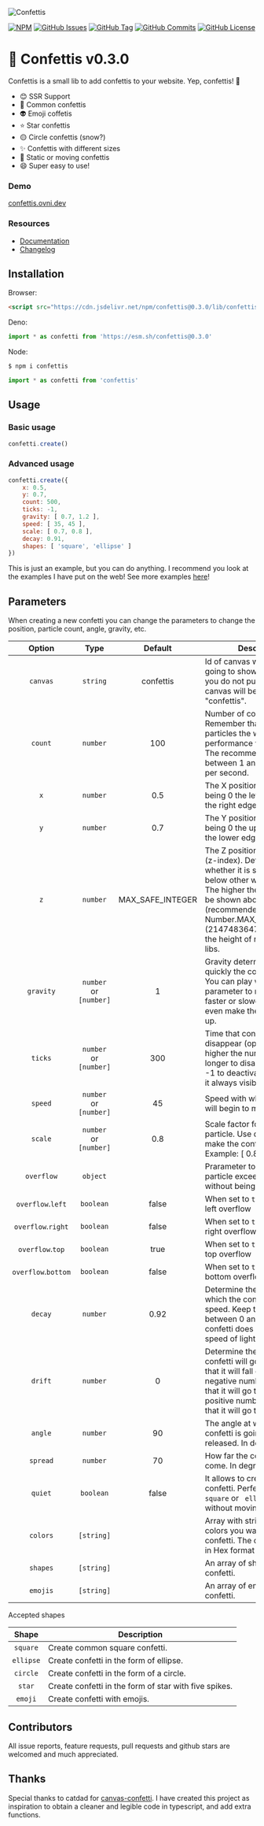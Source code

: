 ![Confettis](https://i.imgur.com/kpJt6R7.png)

[![NPM](https://img.shields.io/npm/v/confettis.svg)](https://www.npmjs.com/package/confettis)
[![GitHub Issues](https://img.shields.io/github/issues/ovniroto/confettis)](https://github.com/ovniroto/confettis/issues)
[![GitHub Tag](https://img.shields.io/github/tag/ovniroto/confettis.svg)](https://github.com/ovniroto/confettis/tags)
[![GitHub Commits](https://img.shields.io/github/commit-activity/t/ovniroto/confettis)](https://github.com/ovniroto/confettis/commits/main/)
[![GitHub License](https://img.shields.io/github/license/ovniroto/confettis)](https://github.com/ovniroto/confettis/blob/main/LICENSE)

# 🎉 Confettis v0.3.0

Confettis is a small lib to add confettis to your website. Yep, confettis! 🎉

* 😊 SSR Support
* 🎉 Common confettis
* 👽 Emoji coffetis
* ⭐️ Star confettis
* 🟡 Circle confettis (snow?)
* ✨ Confettis with different sizes
* 🗿 Static or moving confettis
* 😄 Super easy to use!

### Demo
[confettis.ovni.dev](https://confettis.ovni.dev)

### Resources
- [Documentation](https://confettis.ovni.dev/docs)
- [Changelog](https://github.com/ovniroto/confettis/blob/main/CHANGELOG.md)

## Installation

Browser:
```html
<script src="https://cdn.jsdelivr.net/npm/confettis@0.3.0/lib/confettis.min.js"></script>
```

Deno:
```js
import * as confetti from 'https://esm.sh/confettis@0.3.0'
```

Node:
```sh
$ npm i confettis
```
```js
import * as confetti from 'confettis'
```

## Usage

### Basic usage
```js
confetti.create()
```

### Advanced usage
```js
confetti.create({
    x: 0.5,
    y: 0.7,
    count: 500,
    ticks: -1,
    gravity: [ 0.7, 1.2 ],
    speed: [ 35, 45 ],
    scale: [ 0.7, 0.8 ],
    decay: 0.91,
    shapes: [ 'square', 'ellipse' ]
})
```

This is just an example, but you can do anything. I recommend you look at the examples I have put on the web! See more examples [here](https://confettis.ovni.dev)!

## Parameters

When creating a new confetti you can change the parameters to change the position, particle count, angle, gravity, etc.

| Option | Type | Default | Description |
| :---: | :---: | :---: | --- |
| `canvas` | `string` | confettis | Id of canvas where you are going to show the confetti. If you do not put anything, a canvas will be created with id "confettis". |
| `count` | `number` | 100 | Number of confetti to launch. Remember that the more particles the web performance will be worse. The recommended is between 1 and 300 particles per second. |
| `x` | `number` | 0.5 | The X position is horizontal, being 0 the left edge and 1 the right edge. |
| `y` | `number` | 0.7 | The Y position is vertical, being 0 the upper edge and 1 the lower edge. |
| `z` | `number` | MAX_SAFE_INTEGER | The Z position on the page (z-index). Determine whether it is shown above or below other web elements. The higher the number, it will be shown above all (recommended). Default is Number.MAX_SAFE_INTEGER (2147483647) to overcome the height of most popular UI libs. |
| `gravity` | `number` or `[number]` | 1 | Gravity determine how quickly the confetti will fall. You can play with this parameter to make it fall faster or slower, and you can even make the confetti rise up. |
| `ticks` | `number` or `[number]` | 300 | Time that confetti will take to disappear (opacity). The higher the number, it will take longer to disappear. Put it in -1 to deactivate it and make it always visible. |
| `speed` | `number` or `[number]` | 45 | Speed with which the confetti will begin to move. |
| `scale` | `number` or `[number]` | 0.8 | Scale factor for each confetti particle. Use decimals to make the confetti smaller. Example: [ 0.8, 1, 1.3 ] |
| `overflow` | `object` |  | Prarameter to allow confetti particle exceed the canvas without being deleted |
| `overflow`.`left` | `boolean` | false | When set to `true` allows the left overflow |
| `overflow`.`right` | `boolean` | false | When set to `true` allows the right overflow |
| `overflow`.`top` | `boolean` | true | When set to `true` allows the top overflow |
| `overflow`.`bottom` | `boolean` | false | When set to `true` allows the bottom overflow |
| `decay` | `number` | 0.92 | Determine the speed with which the confetti will lose speed. Keep this number between 0 and 1 so that the confetti does not go to the speed of light. |
| `drift` | `number` | 0 | Determine the side where the confetti will go. 0 indicates that it will fall down. A negative number indicates that it will go to the left, and a positive number indicates that it will go to the right. |
| `angle` | `number` | 90 | The angle at which the confetti is going to be released. In degrees (0-360) |
| `spread` | `number` | 70 | How far the confetti can come. In degrees (0-360) |
| `quiet` | `boolean` | false | It allows to create static confetti. Perfect if you want `square` or ` ellipse` confetti without moving when falling. |
| `colors` | `[string]` |  | Array with strings of the colors you want to show the confetti. The colors must be in Hex format (#ffffff). |
| `shapes` | `[string]` |  | An array of shapes for the confetti. |
| `emojis` | `[string]` |  | An array of emojis for the confetti. |


Accepted shapes

| Shape | Description |
| :---: | --- |
| `square` | Create common square confetti. |
| `ellipse` | Create confetti in the form of ellipse. |
| `circle` | Create confetti in the form of a circle. |
| `star` | Create confetti in the form of star with five spikes. |
| `emoji` | Create confetti with emojis. |


## Contributors
All issue reports, feature requests, pull requests and github stars are welcomed and much appreciated.

## Thanks
Special thanks to catdad for [canvas-confetti](https://github.com/catdad/canvas-confetti). I have created this project as inspiration to obtain a cleaner and legible code in typescript, and add extra functions.